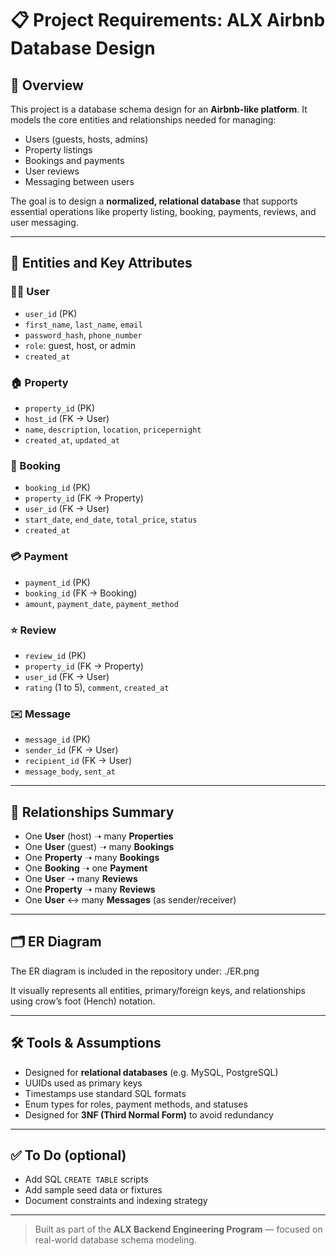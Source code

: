 # 📋 Project Requirements: ALX Airbnb Database Design

## 🧠 Overview

This project is a database schema design for an **Airbnb-like platform**. It models the core entities and relationships needed for managing:
- Users (guests, hosts, admins)
- Property listings
- Bookings and payments
- User reviews
- Messaging between users

The goal is to design a **normalized, relational database** that supports essential operations like property listing, booking, payments, reviews, and user messaging.

---

## 🧱 Entities and Key Attributes

### 🧑‍💼 User
- `user_id` (PK)
- `first_name`, `last_name`, `email`
- `password_hash`, `phone_number`
- `role`: guest, host, or admin
- `created_at`

### 🏠 Property
- `property_id` (PK)
- `host_id` (FK → User)
- `name`, `description`, `location`, `pricepernight`
- `created_at`, `updated_at`

### 📅 Booking
- `booking_id` (PK)
- `property_id` (FK → Property)
- `user_id` (FK → User)
- `start_date`, `end_date`, `total_price`, `status`
- `created_at`

### 💳 Payment
- `payment_id` (PK)
- `booking_id` (FK → Booking)
- `amount`, `payment_date`, `payment_method`

### ⭐ Review
- `review_id` (PK)
- `property_id` (FK → Property)
- `user_id` (FK → User)
- `rating` (1 to 5), `comment`, `created_at`

### ✉️ Message
- `message_id` (PK)
- `sender_id` (FK → User)
- `recipient_id` (FK → User)
- `message_body`, `sent_at`

---

## 🔄 Relationships Summary

- One **User** (host) ➝ many **Properties**
- One **User** (guest) ➝ many **Bookings**
- One **Property** ➝ many **Bookings**
- One **Booking** ➝ one **Payment**
- One **User** ➝ many **Reviews**
- One **Property** ➝ many **Reviews**
- One **User** ↔ many **Messages** (as sender/receiver)

---

## 🗂️ ER Diagram

The ER diagram is included in the repository under:
./ER.png


It visually represents all entities, primary/foreign keys, and relationships using crow’s foot (Hench) notation.

---

## 🛠️ Tools & Assumptions

- Designed for **relational databases** (e.g. MySQL, PostgreSQL)
- UUIDs used as primary keys
- Timestamps use standard SQL formats
- Enum types for roles, payment methods, and statuses
- Designed for **3NF (Third Normal Form)** to avoid redundancy

---

## ✅ To Do (optional)
- Add SQL `CREATE TABLE` scripts
- Add sample seed data or fixtures
- Document constraints and indexing strategy

---

> Built as part of the **ALX Backend Engineering Program** — focused on real-world database schema modeling.
